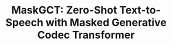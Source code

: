 ---
date_range: 2024.12
location: Online
title: "MaskGCT: Zero-Shot Text-to-Speech with Masked Generative Codec Transformer"
venue: "OpenMMLab 社区开放麦"
description: I was honored to be invited to give a talk at the joint event organized by OpenMMLab and SpeechHome. [[Video]](https://www.bilibili.com/video/BV1LJD1YsEd4)
---